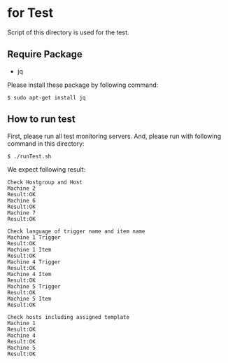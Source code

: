 for Test
==========

Script of this directory is used for the test.

## Require Package

- jq

Please install these package by following command:

    $ sudo apt-get install jq

## How to run test

First, please run all test monitoring servers.
And, please run with following command in this directory:

    $ ./runTest.sh

We expect following result:

    Check Hostgroup and Host
    Machine 2
    Result:OK
    Machine 6
    Result:OK
    Machine 7
    Result:OK
    
    Check language of trigger name and item name
    Machine 1 Trigger
    Result:OK
    Machine 1 Item
    Result:OK
    Machine 4 Trigger
    Result:OK
    Machine 4 Item
    Result:OK
    Machine 5 Trigger
    Result:OK
    Machine 5 Item
    Result:OK
    
    Check hosts including assigned template
    Machine 1
    Result:OK
    Machine 4
    Result:OK
    Machine 5
    Result:OK
